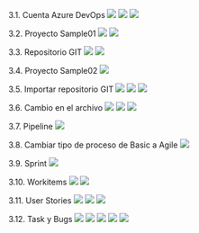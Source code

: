 3.1. Cuenta Azure DevOps
![](imagenes/1.png)
![](imagenes/2.png)
![](imagenes/3.png)

3.2. Proyecto Sample01
![](imagenes/4.png)
![](imagenes/5.png)

3.3. Repositorio GIT
![](imagenes/6.png)
![](imagenes/7.png)

3.4. Proyecto Sample02
![](imagenes/8.png)

3.5. Importar repositorio GIT
![](imagenes/9.png)
![](imagenes/10.png)
![](imagenes/11.png)

3.6. Cambio en el archivo
![](imagenes/13.png)
![](imagenes/14.png)
![](imagenes/15.png)

3.7. Pipeline
![](imagenes/18.png)

3.8. Cambiar tipo de proceso de Basic a Agile
![](imagenes/12.png)

3.9. Sprint
![](imagenes/16.png)

3.10. Workitems
![](imagenes/17.png)
![](imagenes/27.png)

3.11. User Stories
![](imagenes/19.png)
![](imagenes/20.png)
![](imagenes/21.png)

3.12. Task y Bugs
![](imagenes/22.png)
![](imagenes/23.png)
![](imagenes/24.png)
![](imagenes/25.png)
![](imagenes/26.png)

